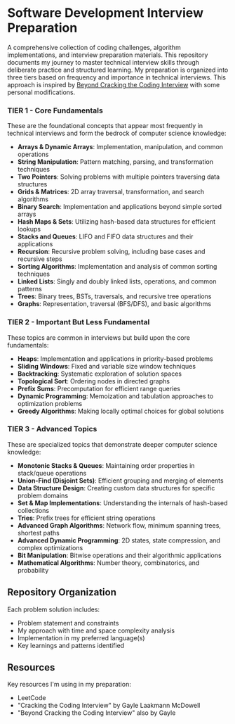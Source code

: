 # Software Development Interview Preparation

A comprehensive collection of coding challenges, algorithm implementations, and interview preparation materials. This repository documents my journey to master technical interview skills through deliberate practice and structured learning. My preparation is organized into three tiers based on frequency and importance in technical interviews. This approach is inspired by [Beyond Cracking the Coding Interview](https://www.beyondctci.com/) with some personal modifications.

### TIER 1 - Core Fundamentals

These are the foundational concepts that appear most frequently in technical interviews and form the bedrock of computer science knowledge:

- **Arrays & Dynamic Arrays**: Implementation, manipulation, and common operations
- **String Manipulation**: Pattern matching, parsing, and transformation techniques
- **Two Pointers**: Solving problems with multiple pointers traversing data structures
- **Grids & Matrices**: 2D array traversal, transformation, and search algorithms
- **Binary Search**: Implementation and applications beyond simple sorted arrays
- **Hash Maps & Sets**: Utilizing hash-based data structures for efficient lookups
- **Stacks and Queues**: LIFO and FIFO data structures and their applications
- **Recursion**: Recursive problem solving, including base cases and recursive steps
- **Sorting Algorithms**: Implementation and analysis of common sorting techniques
- **Linked Lists**: Singly and doubly linked lists, operations, and common patterns
- **Trees**: Binary trees, BSTs, traversals, and recursive tree operations
- **Graphs**: Representation, traversal (BFS/DFS), and basic algorithms

### TIER 2 - Important But Less Fundamental

These topics are common in interviews but build upon the core fundamentals:

- **Heaps**: Implementation and applications in priority-based problems
- **Sliding Windows**: Fixed and variable size window techniques
- **Backtracking**: Systematic exploration of solution spaces
- **Topological Sort**: Ordering nodes in directed graphs
- **Prefix Sums**: Precomputation for efficient range queries
- **Dynamic Programming**: Memoization and tabulation approaches to optimization problems
- **Greedy Algorithms**: Making locally optimal choices for global solutions

### TIER 3 - Advanced Topics

These are specialized topics that demonstrate deeper computer science knowledge:

- **Monotonic Stacks & Queues**: Maintaining order properties in stack/queue operations
- **Union-Find (Disjoint Sets)**: Efficient grouping and merging of elements
- **Data Structure Design**: Creating custom data structures for specific problem domains
- **Set & Map Implementations**: Understanding the internals of hash-based collections
- **Tries**: Prefix trees for efficient string operations
- **Advanced Graph Algorithms**: Network flow, minimum spanning trees, shortest paths
- **Advanced Dynamic Programming**: 2D states, state compression, and complex optimizations
- **Bit Manipulation**: Bitwise operations and their algorithmic applications
- **Mathematical Algorithms**: Number theory, combinatorics, and probability

## Repository Organization

Each problem solution includes:
- Problem statement and constraints
- My approach with time and space complexity analysis
- Implementation in my preferred language(s)
- Key learnings and patterns identified

## Resources

Key resources I'm using in my preparation:
- LeetCode
- "Cracking the Coding Interview" by Gayle Laakmann McDowell
- "Beyond Cracking the Coding Interview" also by Gayle
